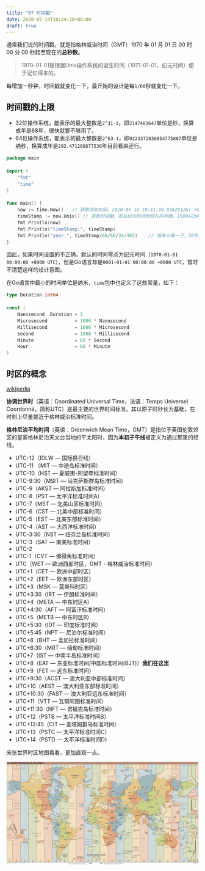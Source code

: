 ```yaml
---
title: "07 时间戳"
date: 2020-05-14T10:24:20+08:00
draft: true
---
```


通常我们说的时间戳，就是指格林威治时间（GMT）1970 年 01 月 01 日 00 时 00 分 00 秒起至现在的**总秒数**。

> 1970-01-01是根据Unix操作系统的诞生时间（1971-01-01，纪元时间）便于记忆得来的。

每增加一秒钟，时间戳就变化一下，最开始的设计是每`1/60`秒就变化一下。

## 时间戳的上限

- 32位操作系统，能表示的最大整数是`2^31-1`，即`2147483647`单位是秒，换算成年是68年，很快就要不够用了。
- 64位操作系统，能表示的最大整数是`2^63-1`，即`9223372036854775807`单位是纳秒，换算成年是`292.471208677536`年目前看来还行。

```go
package main

import (
    "fmt"
    "time"
)

func main() {
    now := time.Now()   // 获取当前时间，2020-05-14 10:31:30.856251261 +0800 CST m=+0.000062967
    timeStamp := now.Unix() // 获取时间戳，即从纪元时间到现在的秒数，1589423490
    fmt.Println(now)
    fmt.Println("timeStamp:", timeStamp)
    fmt.Println("year:", timeStamp/60/60/24/365)    // 简单计算一下，50年，没毛病
}

```

因此，如果时间设置的不正确，默认的时间零点为纪元时间（`1970-01-01 00:00:00 +0000 UTC`），但是Go语言却是`0001-01-01 00:00:00 +0000 UTC`，暂时不清楚这样的设计意图。

在Go语言中最小的时间单位是纳米，`time`包中也定义了这些常量，如下：

```go
type Duration int64

const (
    Nanosecond  Duration = 1
    Microsecond          = 1000 * Nanosecond
    Millisecond          = 1000 * Microsecond
    Second               = 1000 * Millisecond
    Minute               = 60 * Second
    Hour                 = 60 * Minute
)
```

## 时区的概念

[wikipedia](https://zh.wikipedia.org/wiki/%E6%97%B6%E5%8C%BA%E5%88%97%E8%A1%A8)

**协调世界时**（英语：Coordinated Universal Time，法语：Temps Universel Coordonné，简称UTC）是最主要的世界时间标准，其以原子时秒长为基础，在时刻上尽量接近于格林威治标准时间。

**格林尼治平均时间**（英语：Greenwich Mean Time，GMT）是指位于英国伦敦郊区的皇家格林尼治天文台当地的平太阳时，因为**本初子午线**被定义为通过那里的经线。

- UTC-12（IDLW — 国际换日线）
- UTC-11 （MIT — 中途岛标准时间）
- UTC-10（HST — 夏威夷-阿留申标准时间）
- UTC-9:30（MSIT — 马克萨斯群岛标准时间）
- UTC-9（AKST — 阿拉斯加标准时间）
- UTC-8（PST — 太平洋标准时间A）
- UTC-7（MST — 北美山区标准时间）
- UTC-6（CST — 北美中部标准时间）
- UTC-5（EST — 北美东部标准时间）
- UTC-4（AST — 大西洋标准时间）
- UTC-3:30（NST — 纽芬兰岛标准时间）
- UTC-3（SAT — 南美标准时间）
- UTC-2
- UTC-1（CVT — 佛得角标准时间）
- UTC（WET — 欧洲西部时区，GMT - 格林威治标准时间）
- UTC+1（CET — 欧洲中部时区）
- UTC+2（EET — 欧洲东部时区）
- UTC+3（MSK — 莫斯科时区）
- UTC+3:30（IRT — 伊朗标准时间）
- UTC+4（META — 中东时区A）
- UTC+4:30（AFT — 阿富汗标准时间）
- UTC+5（METB — 中东时区B）
- UTC+5:30（IDT — 印度标准时间）
- UTC+5:45（NPT — 尼泊尔标准时间）
- UTC+6（BHT — 孟加拉标准时间）
- UTC+6:30（MRT — 缅甸标准时间）
- UTC+7（IST — 中南半岛标准时间）
- UTC+8（EAT — 东亚标准时间/中国标准时间(BJT)）**我们在这里**
- UTC+9（FET — 远东标准时间）
- UTC+9:30（ACST — 澳大利亚中部标准时间）
- UTC+10（AEST — 澳大利亚东部标准时间）
- UTC+10:30（FAST — 澳大利亚远东标准时间）
- UTC+11（VTT — 瓦努阿图标准时间）
- UTC+11:30（NFT — 诺福克岛标准时间）
- UTC+12（PSTB — 太平洋标准时间B）
- UTC+12:45（CIT — 查塔姆群岛标准时间）
- UTC+13（PSTC — 太平洋标准时间C）
- UTC+14（PSTD — 太平洋标准时间D）

来张世界时区地图看看，更加直观一点。

![image](/static/images/World_Time_Zones_Map.png)
